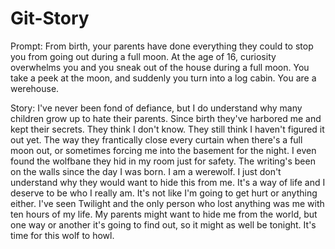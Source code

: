 # Git-Story

Prompt:
From birth, your parents have done everything they could to stop you from going out during a full moon. 
At the age of 16, curiosity overwhelms you and you sneak out of the house during a full moon. You take a peek at the moon, and suddenly you turn into a log cabin. You are a werehouse.


Story:
I've never been fond of defiance, but I do understand why many children grow up to hate their parents. Since birth they've harbored me and kept their secrets. They think I don't know. They still think I haven't figured it out yet. The way they frantically close every curtain when there's a full moon out, or sometimes forcing me into the basement for the night. I even found the wolfbane they hid in my room just for safety. The writing's been on the walls since the day I was born. I am a werewolf. I just don't understand why they would want to hide this from me. It's a way of life and I deserve to be who I really am. It's not like I'm going to get hurt or anything either. I've seen Twilight and the only person who lost anything was me with ten hours of my life. My parents might want to hide me from the world, but one way or another it's going to find out, so it might as well be tonight. It's time for this wolf to howl.
